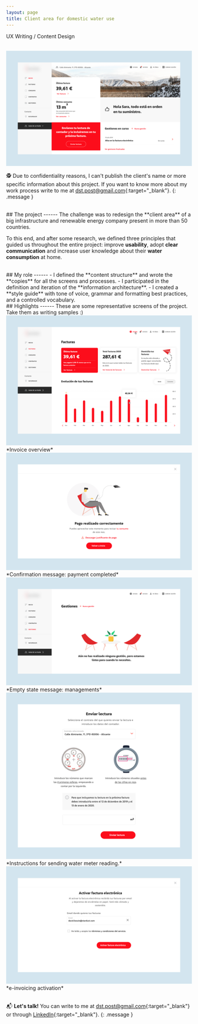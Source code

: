 ```yaml
---
layout: page
title: Client area for domestic water use
---
```

UX Writing / Content Design<br>

<br>
<a href="{{ site.baseurl }}/assets/Acc_1.png" target="_blank">
    <img 
        src="/assets/Acc_1.png" 
        alt="Acc_1"
    >
</a>

🕵️ Due to confidentiality reasons, I can't publish the client's name or more specific information about this project. If you want to know more about my work process write to me at [dst.post@gmail.com](mailto:dst.post@gmail.com){:target="_blank"}.
{: .message }

<br>
## The project
------
The challenge was to redesign the **client area** of a big infrastructure and renewable energy company present in more than 50 countries.

To this end, and after some research, we defined three principles that guided us throughout the entire project: improve **usability**, adopt **clear communication** and increase user knowledge about their **water consumption** at home.

<br>
## My role
------
- I defined the **content structure** and wrote the **copies** for all the screens and processes.
- I participated in the definition and iteration of the **information architecture**.
- I created a **style guide** with tone of voice, grammar and formatting best practices, and a controlled vocabulary.

<br>
## Highlights
------
These are some representative screens of the project. Take them as writing samples :)

<br>
<a href="{{ site.baseurl }}/assets/Acc_2.png" target="_blank">
    <img 
        src="/assets/Acc_2.png" 
        alt="Acc_2"
    >
</a>
*Invoice overview*

<br>
<a href="{{ site.baseurl }}/assets/Acc_3.png" target="_blank">
    <img 
        src="/assets/Acc_3.png" 
        alt="Acc_3"
    >
</a>
*Confirmation message: payment completed*

<br>
<a href="{{ site.baseurl }}/assets/Acc_4.png" target="_blank">
    <img 
        src="/assets/Acc_4.png" 
        alt="Acc_4"
    >
</a>
*Empty state message: managements*

<br>
<a href="{{ site.baseurl }}/assets/Acc_5.png" target="_blank">
    <img 
        src="/assets/Acc_5.png" 
        alt="Acc_5"
    >
</a>
*Instructions for sending water meter reading.*

<br>
<a href="{{ site.baseurl }}/assets/Acc_6.png" target="_blank">
    <img 
        src="/assets/Acc_6.png" 
        alt="Acc_6"
    >
</a>
*e-invoicing activation*
<br>
<br>

📬 **Let's talk!** You can write to me at [dst.post@gmail.com](mailto:dst.post@gmail.com){:target="_blank"} or through [LinkedIn](https://www.linkedin.com/in/daniel-s%C3%A1ez-torregrosa/){:target="_blank"}.
{: .message }

<br>
